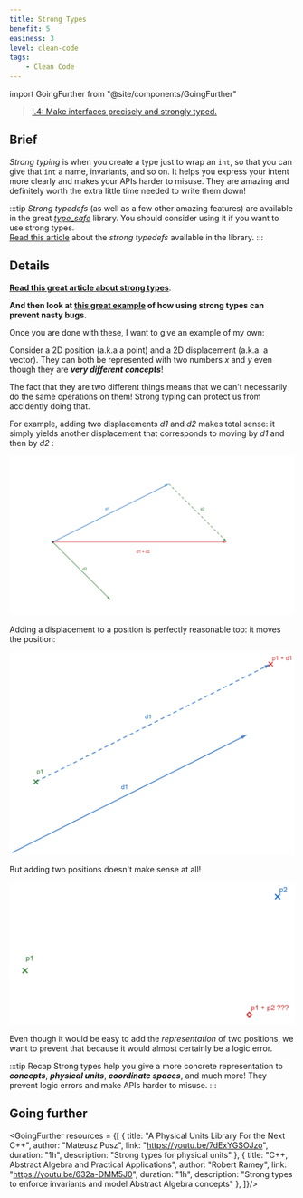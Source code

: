 ```yaml
---
title: Strong Types
benefit: 5
easiness: 3
level: clean-code
tags:
    - Clean Code
---
```

import GoingFurther from "@site/components/GoingFurther"

> [I.4: Make interfaces precisely and strongly typed.](https://isocpp.github.io/CppCoreGuidelines/CppCoreGuidelines#i4-make-interfaces-precisely-and-strongly-typed)

## Brief

*Strong typing* is when you create a type just to wrap an `int`,  so that you can give that `int` a name, invariants, and so on. It helps you express your intent more clearly and makes your APIs harder to misuse. They are amazing and definitely worth the extra little time needed to write them down!

:::tip
*Strong typedefs* (as well as a few other amazing features) are available in the great [*type_safe*](https://github.com/foonathan/type_safe) library. You should consider using it if you want to use strong types.<br/>
[Read this article](https://www.foonathan.net/2016/10/strong-typedefs/) about the *strong typedefs* available in the library.
:::

## Details

[**Read this great article about strong types**](https://www.fluentcpp.com/2016/12/08/strong-types-for-strong-interfaces/).

**And then look at [this great example](https://youtu.be/ojZbFIQSdl8?t=1444) of how using strong types can prevent nasty bugs.**

Once you are done with these, I want to give an example of my own:

Consider a 2D position (a.k.a a point) and a 2D displacement (a.k.a. a vector). They can both be represented with two numbers *x* and *y* even though they are **_very different concepts_**!

The fact that they are two different things means that we can't necessarily do the same operations on them! Strong typing can protect us from accidently doing that.

For example, adding two displacements *d1* and *d2* makes total sense: it simply yields another displacement that corresponds to moving by *d1* and then by *d2* :

![](./img/displacement-addition.png)

Adding a displacement to a position is perfectly reasonable too: it moves the position:

![](./img/displacement-position-addition.png)

But adding two positions doesn't make sense at all!

![](./img/point-addition.png)

Even though it would be easy to add the *representation* of two positions, we want to prevent that because it would almost certainly be a logic error.

:::tip Recap
Strong types help you give a more concrete representation to ***concepts***, ***physical units***, ***coordinate spaces***, and much more! They prevent logic errors and make APIs harder to misuse.
:::

## Going further

<GoingFurther resources = {[
    {
        title: "A Physical Units Library For the Next C++",
        author: "Mateusz Pusz",
        link: "https://youtu.be/7dExYGSOJzo",
        duration: "1h",
        description: "Strong types for physical units"
    },
    {
        title: "C++, Abstract Algebra and Practical Applications",
        author: "Robert Ramey",
        link: "https://youtu.be/632a-DMM5J0",
        duration: "1h",
        description: "Strong types to enforce invariants and model Abstract Algebra concepts"
    },
]}/>